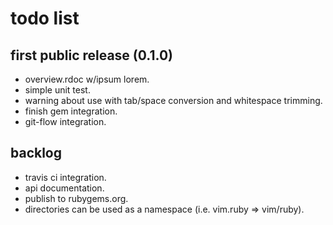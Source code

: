 todo list
=========

first public release (0.1.0)
----------------------------

- overview.rdoc w/ipsum lorem.
- simple unit test.
- warning about use with tab/space conversion and whitespace trimming.
- finish gem integration.
- git-flow integration.

backlog
-------

- travis ci integration.
- api documentation.
- publish to rubygems.org.
- directories can be used as a namespace (i.e. vim.ruby => vim/ruby).
